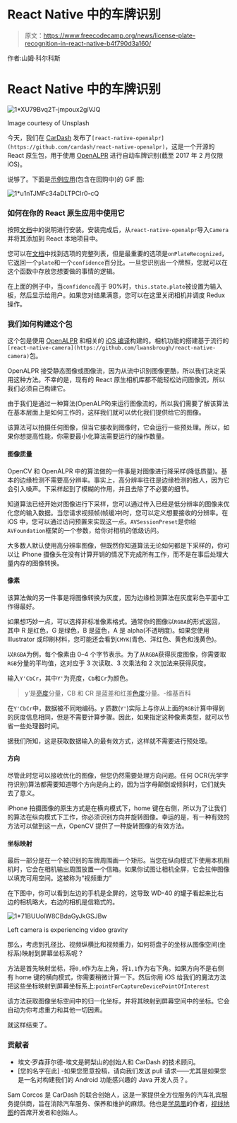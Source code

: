 # React Native 中的车牌识别

> 原文：<https://www.freecodecamp.org/news/license-plate-recognition-in-react-native-b4f790d3a160/>

作者:山姆·科尔科斯

# React Native 中的车牌识别

![1*XU79Bvq2T-jmpoux2giVJQ](img/01f1d68a9176cb038f0d51f63810da2d.png)

Image courtesy of Unsplash

今天，我们在 [CarDash](https://www.cardash.com) 发布了`[react-native-openalpr](https://github.com/cardash/react-native-openalpr)`，这是一个开源的 React 原生包，用于使用 [OpenALPR](https://github.com/openalpr/openalpr) 进行自动车牌识别(截至 2017 年 2 月仅限 iOS)。

说够了。下面是[示例应用](https://github.com/cardash/react-native-openalpr/tree/master/Example)(包含在回购中)的 GIF 图:

![1*u1nTJMFc34aDLTPCIr0-cQ](img/0591dfcbb5deae3317bb3ad4030b0965.png)

### 如何在你的 React 原生应用中使用它

按照[文档](https://github.com/cardash/react-native-openalpr)中的说明进行安装。安装完成后，从`react-native-openalpr`导入`Camera`并将其添加到 React 本地项目中。

您可以在[文档](https://github.com/cardash/react-native-openalpr#options)中找到选项的完整列表，但是最重要的选项是`onPlateRecognized`，它返回一个`plate`和一个`confidence`百分比。一旦您识别出一个牌照，您就可以在这个函数中存放您想要做的事情的逻辑。

在上面的例子中，当`confidence`高于 90%时，`this.state.plate`被设置为输入板，然后显示给用户。如果您对结果满意，您可以在这里关闭相机并调度 Redux 操作。

### 我们如何构建这个包

这个包是使用 [OpenALPR](https://github.com/openalpr/openalpr) 和相关的 [iOS 编译](https://github.com/twelve17/openalpr-ios)构建的。相机功能的搭建基于流行的`[react-native-camera](https://github.com/lwansbrough/react-native-camera)`包。

OpenALPR 接受静态图像或图像流，因为从流中识别图像更酷，所以我们决定采用这种方法。不幸的是，现有的 React 原生相机库都不能轻松访问图像流，所以我们必须自己构建它。

由于我们是通过一种算法(OpenALPR)来运行图像流的，所以我们需要了解该算法在基本层面上是如何工作的，这样我们就可以优化我们提供给它的图像。

该算法可以拍摄任何图像，但当它接收到图像时，它会运行一些预处理。所以，如果你想提高性能，你需要最小化算法需要运行的操作数量。

#### 图像质量

OpenCV 和 OpenALPR 中的算法做的一件事是对图像进行降采样(降低质量)。基本的边缘检测不需要高分辨率。事实上，高分辨率往往是边缘检测的敌人，因为它会引入噪声。下采样起到了模糊的作用，并且去除了不必要的细节。

知道算法已经开始对图像进行下采样，您可以通过传入已经是低分辨率的图像来优化您的输入数据。当您请求视频帧(帧缓冲)时，您可以定义想要接收的分辨率。在 iOS 中，您可以通过访问预置来实现这一点。`AVSessionPreset`是你给`AVFoundation`框架的一个参数，给你对相机的低级访问。

大多数人默认使用高分辨率图像，但既然你知道算法无论如何都是下采样的，你可以让 iPhone 摄像头在没有计算开销的情况下完成所有工作，而不是在事后处理大量内存的图像转换。

#### 像素

该算法做的另一件事是将图像转换为灰度，因为边缘检测算法在灰度彩色平面中工作得最好。

如果想巧妙一点，可以选择非标准像素格式。通常你的图像以`RGBA`的形式返回，其中 R 是红色，G 是绿色，B 是蓝色，A 是 alpha(不透明度)。如果您使用 Illustrator 或印刷材料，您可能还会看到`CMYK`(青色、洋红色、黄色和浅黄色)。

以`RGBA`为例，每个像素由 0–4 个字节表示。为了从`RGBA`获得灰度图像，你需要取`RGB`分量的平均值，这对应于 3 次读取、3 次乘法和 2 次加法来获得灰度。

输入`Y'CbCr`，其中`Y'`为亮度，`Cb`和`Cr`为颜色。

> y’是[亮度](https://en.wikipedia.org/wiki/Luma_(video))分量，CB 和 CR 是蓝差和红差[色度](https://en.wikipedia.org/wiki/Chrominance)分量。-维基百科

在`Y'CbCr`中，数据被不同地编码。y 质数(`Y'`)实际上与你从上面的`RGB`计算中得到的灰度信息相同，但是不需要计算步骤。因此，如果指定这种像素类型，就可以节省一些处理器时间。

据我们所知，这是获取数据输入的最有效方式，这样就不需要进行预处理。

#### 方向

尽管此时您可以接收优化的图像，但您仍然需要处理方向问题。任何 OCR(光学字符识别)算法都需要知道哪个方向是向上的，因为当字母颠倒或倾斜时，它们就失去了意义。

iPhone 拍摄图像的原生方式是在横向模式下，home 键在右侧，所以为了让我们的算法在纵向模式下工作，你必须识别方向并旋转图像。幸运的是，有一种有效的方法可以做到这一点，OpenCV 提供了一种旋转图像的有效方法。

#### 坐标映射

最后一部分是在一个被识别的车牌周围画一个矩形。当您在纵向模式下使用本机相机时，它会在相机输出周围放置一个信箱。如果你试图让相机全屏，它会拉伸图像以填充可用空间。这被称为“视频重力”

在下图中，你可以看到左边的手机是全屏的，这导致 WD-40 的罐子看起来比右边的相机略大，右边的相机是信箱式的。

![1*71BUUolW8CBdaGyJkGSJBw](img/7f128de1026af3359e29af245fac793e.png)

Left camera is experiencing video gravity

那么，考虑到孔径比、视频纵横比和视频重力，如何将盘子的坐标从图像空间(坐标系)映射到屏幕坐标系呢？

方法是首先映射坐标，将`0,0`作为左上角，将`1,1`作为右下角。如果方向不是右侧有 home 键的横向模式，你需要稍微计算一下。然后你用 iOS 给我们的魔法方法把这些坐标映射到屏幕坐标系上:`pointForCaptureDevicePointOfInterest`

该方法获取图像坐标空间中的归一化坐标，并将其映射到屏幕空间中的坐标。它会自动为你考虑重力和其他一切因素。

就这样结束了。

### 贡献者

*   埃文·罗森菲尔德-埃文是鳄梨山的创始人和 CarDash 的技术顾问。
*   [您的名字在此] -如果您愿意投稿，请向我们发送 pull 请求——尤其是如果您是一名对构建我们的 Android 功能感兴趣的 Java 开发人员？。

Sam Corcos 是 CarDash 的联合创始人，这是一家提供全方位服务的汽车礼宾服务提供商，旨在消除汽车服务、保养和维护的麻烦。他也是[学凤凰](http://learnphoenix.io)的作者，[视线地图](http://sightlinemaps.com)的首席开发者和创始人。